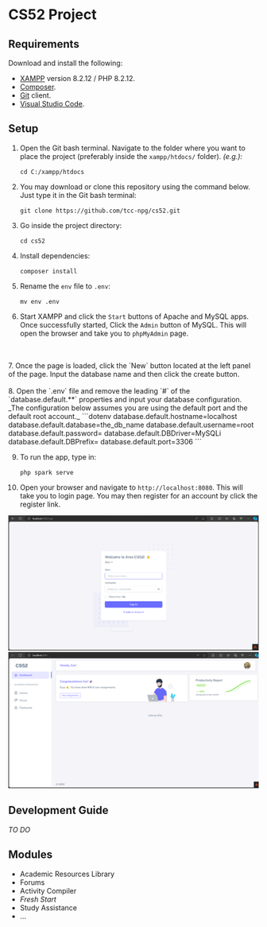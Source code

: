 # CS52 Project

## Requirements

Download and install the following:

- [XAMPP](https://www.apachefriends.org/download.html) version 8.2.12 / PHP 8.2.12.
- [Composer](https://getcomposer.org/download/).
- [Git](https://git-scm.com/downloads) client.
- [Visual Studio Code](https://code.visualstudio.com/Download).

## Setup

1. Open the Git bash terminal. Navigate to the folder where you want to place the project (preferably inside
   the `xampp/htdocs/` folder).
   _(e.g.):_
   ```shell
   cd C:/xampp/htdocs
   ```
2. You may download or clone this repository using the command below. Just type it in the Git bash terminal:
    ```shell
    git clone https://github.com/tcc-npg/cs52.git
    ```

3. Go inside the project directory:
    ```shell
    cd cs52
    ```
4. Install dependencies:
   ```shell
   composer install
   ```
5. Rename the `env` file to `.env`:
   ```shell
   mv env .env
   ```
6. Start XAMPP and click the `Start` buttons of Apache and MySQL apps. Once successfully started, Click the `Admin` button of MySQL. This will open the browser and take you to `phpMyAdmin` page.
<br/>
<br/>
7. Once the page is loaded, click the `New` button located at the left panel of the page. Input the database name and then click the create button.
<br/>
<br/>
8. Open the `.env` file and remove the leading `#` of the `database.default.**` properties and input your database configuration. _The configuration below assumes you are using the default port and the default root account._
   ```dotenv
   database.default.hostname=localhost
   database.default.database=the_db_name
   database.default.username=root
   database.default.password=
   database.default.DBDriver=MySQLi
   database.default.DBPrefix=
   database.default.port=3306
   ```

9. To run the app, type in:
    ```shell
   php spark serve
    ```

10. Open your browser and navigate to `http://localhost:8080`. This will take you to login page. You may then register for an account by click the register link.

![register.png](register.png)
![dashboard.png](dashboard.png)

## Development Guide

_TO DO_

## Modules

- Academic Resources Library
- Forums
- Activity Compiler
- _Fresh Start_
- Study Assistance
- ...